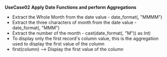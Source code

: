 **UseCase02**
**Apply Date Functions and perform Aggregations**
- Extract the Whole Month from the date value - date_format(<date>, "MMMM")
- Extract the three characters of month from the date value - date_format(<date>, "MMM")
- Extract the number of the month - cast(date_format(<date>, "M")) as Int)
- To display only the first record's column value, this is the aggregation used to display the first value of the column
- first(column) --> Display the first value of the column
